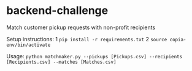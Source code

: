 # backend-challenge
Match customer pickup requests with non-profit recipients

Setup instructions:
1 `pip install -r requirements.txt`
2 `source copia-env/bin/activate`

Usage:
`python matchmaker.py --pickups [Pickups.csv] --recipients [Recipients.csv] --matches [Matches.csv]`



